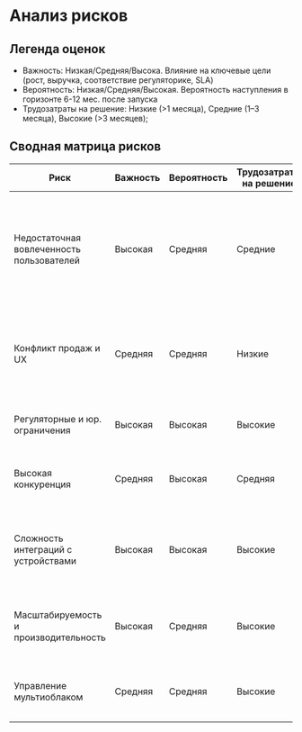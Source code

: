 # Анализ рисков

## Легенда оценок

- Важность: Низкая/Средняя/Высока. Влияние на ключевые цели (рост, выручка, соответствие регуляторике, SLA)
- Вероятность: Низкая/Средняя/Высокая. Вероятность наступления в горизонте 6-12 мес. после запуска
- Трудозатраты на решение: Низкие (>1 месяца), Средние (1–3 месяца), Высокие (>3 месяцев);

## Сводная матрица рисков

|Риск|Важность|Вероятность|Трудозатраты на решение|Компромис|Стратегия решения|
|---|-----|-----|-----|-----|------|
|Недостаточная вовлеченность пользователей|Высокая|Средняя|Средние|MVP геймификация и социальные механики с возможностью быстрого отката, принимать риск неполной функциональности на старте|A/B-платформа и фичафлаги. Локализация механик, адаптация под культурные особенности.|
|Конфликт продаж и UX|Средняя|Средняя|Низкие|Пожертвовать коротким ростом выручки ради удержания и лояльности|Ограничение частоты оповещений (frequency capping), дневные лимиты промо, SLO на негативные сигналы (bounce после показа промо)|
|Регуляторные и юр. ограничения|Высокая|Высокая|Высокие|Минимизация собираемых пользовательских данных|Изоляция PII по регионам (multi-region), ограниченный доступ по Zero Trust|
|Высокая конкуренция|Средняя|Высокая|Средняя|Ограниченный набор функций в MVP, быстрые итерации|Anticorruption Layer для e-commerce быстрая поставка ценности без переписывания legacy|
|Сложность интеграций с устройствами|Высокая|Высокая|Высокие|Поддержка ограниченного списка устройств на старте| Device Adapter Layer + canonical events в Event Bus, контрактные тесты интеграций, версионирование и graceful degradation|
|Масштабируемость и производительность|Высокая|Средняя|Высокие|Принять eventual consistency в социальных сценариях ради пропускной способности|Event-driven, кэширование (BFF/CDN), автомасштабирование|
|Управление мультиоблаком|Средняя|Средняя|Высокие|Multi-region в одном облаке + DR(Disaster Recovery) во втором|Единый стек наблюдаемости (OpenTelemetry), строгий портфель сервисов|




